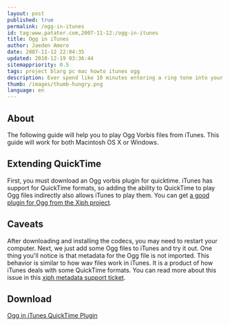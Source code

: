 ```yaml
---
layout: post
published: true
permalink: /ogg-in-itunes
id: tag:www.patater.com,2007-11-12:/ogg-in-itunes
title: Ogg in iTunes
author: Jaeden Amero
date: 2007-11-12 22:04:35
updated: 2010-12-19 03:36:44
sitemappriority: 0.5
tags: project blarg pc mac howto itunes ogg
description: Ever spend like 10 minutes entering a ring tone into your phone just to press play and hear it sound like garbage? I've got just the tool for you, baby.
thumb: /images/thumb-hungry.png
language: en
---
```

<h2>About</h2>
<p>
The following guide will help you to play Ogg Vorbis files from iTunes.
This guide will work for both Macintosh OS X or Windows.
</p>
<!--break-->

<h2>Extending QuickTime</h2>
<p>
First, you must download an Ogg vorbis plugin for quicktime. iTunes has
support for QuickTime formats, so adding the ability to QuickTime to
play Ogg files indirectly also allows iTunes to play them. You can get
<a href="http://www.xiph.org/quicktime/download.html">a good plugin for
Ogg from the Xiph project</a>.
</p>

<h2>Caveats</h2>
<p>
After downloading and installing the codecs, you may need to restart
your computer. Next, we just add some Ogg files to iTunes and try it
out. One thing you'll notice is that metadata for the Ogg file is not
imported. This behavior is similar to how wav files work in iTunes. It
is a product of how iTunes deals with some QuickTime formats. You can
read more about this issue in this <a
href="https://trac.xiph.org/ticket/759">xiph metadata support
ticket</a>.
</p>
<div>
<h2>Download</h2>
<a href="http://www.xiph.org/quicktime/download.html">Ogg in iTunes QuickTime Plugin</a>
</div>
